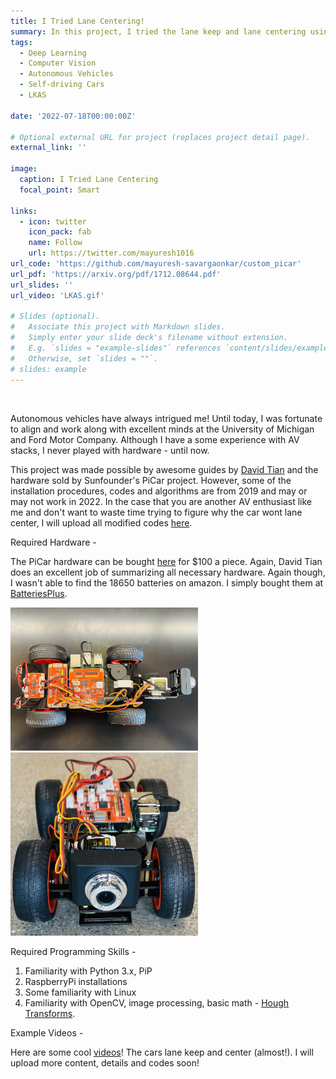 ```yaml
---
title: I Tried Lane Centering!
summary: In this project, I tried the lane keep and lane centering using the Sunfounder PiCar and the DeepPiCar project.
tags:
  - Deep Learning
  - Computer Vision
  - Autonomous Vehicles
  - Self-driving Cars
  - LKAS

date: '2022-07-18T00:00:00Z'

# Optional external URL for project (replaces project detail page).
external_link: ''

image:
  caption: I Tried Lane Centering
  focal_point: Smart

links:
  - icon: twitter
    icon_pack: fab
    name: Follow
    url: https://twitter.com/mayuresh1016
url_code: 'https://github.com/mayuresh-savargaonkar/custom_picar'
url_pdf: 'https://arxiv.org/pdf/1712.08644.pdf'
url_slides: ''
url_video: 'LKAS.gif'

# Slides (optional).
#   Associate this project with Markdown slides.
#   Simply enter your slide deck's filename without extension.
#   E.g. `slides = "example-slides"` references `content/slides/example-slides.md`.
#   Otherwise, set `slides = ""`.
# slides: example
---
```


<img alt="" src="LKAS.gif" align="center" />

Autonomous vehicles have always intrigued me! Until today, I was fortunate to align and work along with excellent minds at the University of Michigan and Ford Motor Company. Although I have a some experience with AV stacks, I never played with hardware - until now.

This project was made possible by awesome guides by [David Tian](https://towardsdatascience.com/deeppicar-part-1-102e03c83f2c) and the hardware sold by Sunfounder's PiCar project. However, some of the installation procedures, codes and algorithms are from 2019 and may or may not work in 2022. In the case that you are another AV enthusiast like me and don't want to waste time trying to figure why the car wont lane center, I will upload all modified codes [here](https://github.com/mayuresh-savargaonkar/custom_picar).


Required Hardware - 

The PiCar hardware can be bought [here](https://www.amazon.com/SunFounder-Raspberry-Graphical-Programming-Electronic/dp/B06XWSVLL8) for $100 a piece. Again, David Tian does an excellent job of summarizing all necessary hardware. Again though, I wasn't able to find the 18650 batteries on amazon. I simply bought them at [BatteriesPlus](https://www.batteriesplus.com/productdetails/nure18650=1).

<img alt="" src="img_2.jpg" width="300" />
<img alt="" src="img_3.jpg" width="300" />

Required Programming Skills - 

1. Familiarity with Python 3.x, PiP
2. RaspberryPi installations 
3. Some familiarity with Linux
4. Familiarity with OpenCV, image processing, basic math - [Hough Transforms](https://en.wikipedia.org/wiki/Hough_transform).

Example Videos - 

Here are some cool [videos](https://github.com/mayuresh-savargaonkar/custom_picar/tree/master/videos)! The cars lane keep and center (almost!). I will upload more content, details and codes soon!

